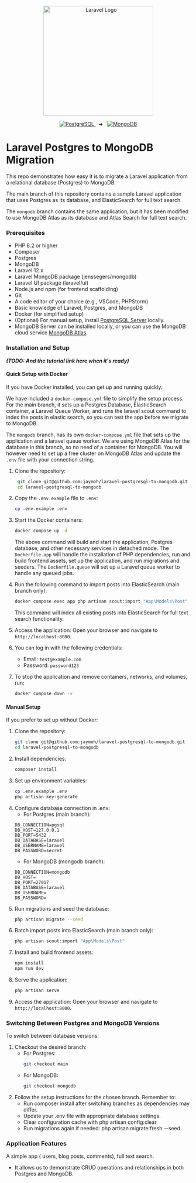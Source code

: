 <p align="center"><a href="https://laravel.com" target="_blank"><img src="https://raw.githubusercontent.com/laravel/art/master/logo-lockup/5%20SVG/2%20CMYK/1%20Full%20Color/laravel-logolockup-cmyk-red.svg" width="300" alt="Laravel Logo"></a></p>

<p align="center">
  <a href="https://www.postgresql.org">
  <img src="https://img.shields.io/badge/PostgreSQL-336791?style=for-the-badge&logo=postgresql&logoColor=white" alt="PostgreSQL">
</a>
 &nbsp;&nbsp;➜&nbsp;&nbsp;
  <a href="https://www.mongodb.com">
    <img src="https://img.shields.io/badge/MongoDB-4EA94B?style=for-the-badge&logo=mongodb&logoColor=white" alt="MongoDB">
  </a>
</p>

# Laravel Postgres to MongoDB Migration

This repo demonstrates how easy it is to migrate a Laravel application from a relational database (Postgres) to MongoDB.

The main branch of this repository contains a sample Laravel application that uses Postgres as its database, and ElasticSearch for full text search.

The `mongodb` branch contains the same application, but it has been modified to use MongoDB Atlas as its database and Atlas Search for full text search.

### Prerequisites

- PHP 8.2 or higher
- Composer
- Postgres
- MongoDB
- Laravel 12.x
- Laravel MongoDB package (jenssegers/mongodb)
- Laravel UI package (laravel/ui)
- Node.js and npm (for frontend scaffolding)
- Git
- A code editor of your choice (e.g., VSCode, PHPStorm)
- Basic knowledge of Laravel, Postgres, and MongoDB
- Docker (for simplified setup)
- (Optional) For manual setup, install [PostgreSQL Server](https://www.postgresql.org/download/) locally.
- MongoDB Server can be installed locally, or you can use the MongoDB cloud service [MongoDB Atlas](https://www.mongodb.com/atlas).

### Installation and Setup

**_(TODO: And the tutorial link here when it's ready)_**

#### Quick Setup with Docker

If you have Docker installed, you can get up and running quickly.

We have included a `docker-compose.yml` file to simplify the setup process. For the main branch, it sets up a Postgres
Database, ElasticSearch container, a Laravel Queue Worker, and runs the laravel scout command to index the posts in elastic search, so you can test the app before we migrate to MongoDB.

The `mongodb` branch, has its own `docker-compose.yml` file that sets up the application and a laravel queue worker. We are using MongoDB Atlas for the database in this branch, so no need of a container for MongoDB. You will however need to set up a free cluster on MongoDB Atlas and update the `.env` file with your connection string.

1. Clone the repository:
   ```bash
    git clone git@github.com:jaymoh/laravel-postgresql-to-mongodb.git
    cd laravel-postgresql-to-mongodb
    ```
2. Copy the `.env.example` file to `.env`:
   ```bash
   cp .env.example .env
   ```
3. Start the Docker containers:
   ```bash
   docker compose up -d
   ```
   The above command will build and start the application, Postgres database, and other necessary services in detached mode. 
   The `Dockerfile.app` will handle the installation of PHP dependencies, run and build frontend assets, set up the application, and run migrations and seeders.
   The `Dockerfile.queue` will set up a Laravel queue worker to handle any queued jobs.

4. Run the following command to import posts into ElasticSearch (main branch only):
   ```bash
   docker compose exec app php artisan scout:import "App\Models\Post"
   ```
   This command will index all existing posts into ElasticSearch for full text search functionality.

5. Access the application:
   Open your browser and navigate to `http://localhost:8080`.

6. You can log in with the following credentials:
   - Email: `test@example.com`
   - Password: `password123`

7. To stop the application and remove containers, networks, and volumes, run:
   ```bash
   docker compose down -v
   ```

#### Manual Setup

If you prefer to set up without Docker:

1. Clone the repository:
   ```bash
   git clone git@github.com:jaymoh/laravel-postgresql-to-mongodb.git
   cd laravel-postgresql-to-mongodb
    ```
2. Install dependencies:
   ```bash
   composer install
   ```
3. Set up environment variables:
    ```bash
   cp .env.example .env
   php artisan key:generate
    ```
4. Configure database connection in .env:
    - For Postgres (main branch):
   ```env
   DB_CONNECTION=pgsql
   DB_HOST=127.0.0.1
   DB_PORT=5432
   DB_DATABASE=laravel
   DB_USERNAME=laravel
   DB_PASSWORD=secret
    ```
    - For MongoDB (mongodb branch):
    ```env
    DB_CONNECTION=mongodb
    DB_HOST=
    DB_PORT=27017
    DB_DATABASE=laravel
    DB_USERNAME=
    DB_PASSWORD=
    ```
5. Run migrations and seed the database:
   ```bash
   php artisan migrate --seed
   ```
6. Batch import posts into ElasticSearch (main branch only):
   ```bash
   php artisan scout:import "App\Models\Post"
   ```
7. Install and build frontend assets:
   ```bash
   npm install
   npm run dev
   ```
8. Serve the application:
    ```bash
    php artisan serve
     ```
9. Access the application:
    Open your browser and navigate to `http://localhost:8000`.

### Switching Between Postgres and MongoDB Versions

To switch between database versions:

1. Checkout the desired branch:
   - For Postgres:
     ```bash
     git checkout main
     ```
   - For MongoDB:
     ```bash
     git checkout mongodb
     ```
2. Follow the setup instructions for the chosen branch. Remember to:
    - Run composer install after switching branches as dependencies may differ.
    - Update your .env file with appropriate database settings.
    - Clear configuration cache with php artisan config:clear
    - Run migrations again if needed: php artisan migrate:fresh --seed

### Application Features
A simple app ( users, blog posts, comments), full text search.
- It allows us to demonstrate CRUD operations and relationships in both Postgres and MongoDB.
